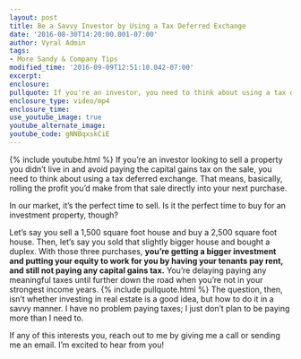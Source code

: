 ```yaml
---
layout: post
title: Be a Savvy Investor by Using a Tax Deferred Exchange
date: '2016-08-30T14:20:00.001-07:00'
author: Vyral Admin
tags:
- More Sandy & Company Tips 
modified_time: '2016-09-09T12:51:10.042-07:00'
excerpt:
enclosure:
pullquote: If you're an investor, you need to think about using a tax deferred exchange.
enclosure_type: video/mp4
enclosure_time:
use_youtube_image: true
youtube_alternate_image:
youtube_code: gNNBqxskCiE
---
```

{% include youtube.html %}
If you’re an investor looking to sell a property you didn’t live in and avoid paying the capital gains tax on the sale, you need to think about using a tax deferred exchange. That means, basically, rolling the profit you’d make from that sale directly into your next purchase.

In our market, it’s the perfect time to sell. Is it the perfect time to buy for an investment property, though?

Let’s say you sell a 1,500 square foot house and buy a 2,500 square foot house. Then, let’s say you sold that slightly bigger house and bought a duplex. With those three purchases, **you’re getting a bigger investment and putting your equity to work for you by having your tenants pay rent, and still not paying any capital gains tax.** You’re delaying paying any meaningful taxes until further down the road when you’re not in your strongest income years.
{% include pullquote.html %}
The question, then, isn’t whether investing in real estate is a good idea, but how to do it in a savvy manner. I have no problem paying taxes; I just don’t plan to be paying more than I need to.

If any of this interests you, reach out to me by giving me a call or sending me an email. I’m excited to hear from you!
